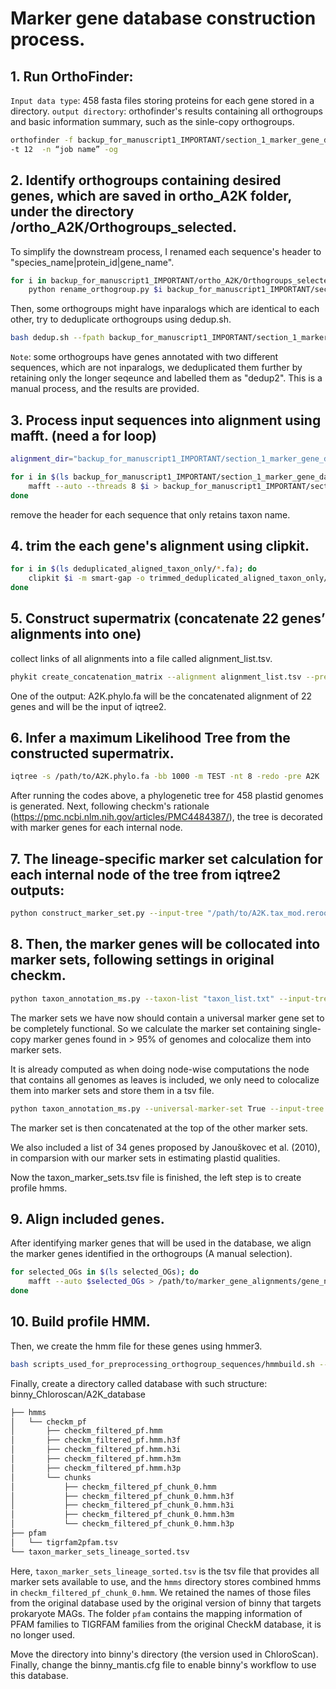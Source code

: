 # Marker gene database construction process. 

## 1. Run OrthoFinder:
``Input data type``: 458 fasta files storing proteins for each gene stored in a directory. 
``output directory``: orthofinder's results containing all orthogroups and basic information summary, such as the sinle-copy orthogroups.

```sh
orthofinder -f backup_for_manuscript1_IMPORTANT/section_1_marker_gene_database/458_genomes_selected \
-t 12  -n “job name” -og 
```
## 2. Identify orthogroups containing desired genes, which are saved in ortho_A2K folder, under the directory /ortho_A2K/Orthogroups_selected.

To simplify the downstream process, I renamed each sequence's header to "species_name|protein_id|gene_name".

```sh
for i in backup_for_manuscript1_IMPORTANT/ortho_A2K/Orthogroups_selected/*.fasta; do
    python rename_orthogroup.py $i backup_for_manuscript1_IMPORTANT/section_1_marker_gene_database/selected_orthogroups/$(basename $i .fasta).fasta
```

Then, some orthogroups might have inparalogs which are identical to each other, try to deduplicate orthogroups using dedup.sh.

```sh
bash dedup.sh --fpath backup_for_manuscript1_IMPORTANT/section_1_marker_gene_database/selected_orthogroups --opath backup_for_manuscript1_IMPORTANT/section_1_marker_gene_database/intermediary_files_for_preprocessing_alignments/deduplicated_genes --scriptpath backup_for_manuscript1_IMPORTANT/section_1_marker_gene_database/scripts_used_for_preprocessing_orthogroup_sequences
```

``Note``: some orthogroups have genes annotated with two different sequences, which are not inparalogs, we deduplicated them further by retaining only the longer seqeunce and labelled them as "dedup2". This is a manual process, and the results are provided. 

## 3. Process input sequences into alignment using mafft. (need a for loop)

```sh
alignment_dir="backup_for_manuscript1_IMPORTANT/section_1_marker_gene_database/intermediary_files_for_preprocessing_alignments/deduplicated_aligned_genes"

for i in $(ls backup_for_manuscript1_IMPORTANT/section_1_marker_gene_database/intermediary_files_for_preprocessing_alignments/deduplicated_genes); do
    mafft --auto --threads 8 $i > backup_for_manuscript1_IMPORTANT/section_1_marker_gene_database/intermediary_files_for_preprocessing_alignments/deduplicated_aligned_genes/$(basename $i .fasta).aln   
done
```

remove the header for each sequence that only retains taxon name.

## 4. trim the each gene's alignment using clipkit. 

```sh
for i in $(ls deduplicated_aligned_taxon_only/*.fa); do    
    clipkit $i -m smart-gap -o trimmed_deduplicated_aligned_taxon_only/trimmed_$(basename $i .fa)fa
done
```

## 5. Construct supermatrix (concatenate 22 genes’ alignments into one) 

collect links of all alignments into a file called alignment_list.tsv.
```sh
phykit create_concatenation_matrix --alignment alignment_list.tsv --prefix A2K.phylo 
```
One of the output: A2K.phylo.fa will be the concatenated alignment of 22 genes and will be the input of iqtree2.  

## 6. Infer a maximum Likelihood Tree from the constructed supermatrix.
```sh
iqtree -s /path/to/A2K.phylo.fa -bb 1000 -m TEST -nt 8 -redo -pre A2K
```

After running the codes above, a phylogenetic tree for 458 plastid genomes is generated. 
Next, following checkm's rationale (https://pmc.ncbi.nlm.nih.gov/articles/PMC4484387/), the tree is decorated with marker genes for each internal node.   

## 7. The lineage-specific marker set calculation for each internal node of the tree from iqtree2 outputs: 

```sh
python construct_marker_set.py --input-tree "/path/to/A2K.tax_mod.rerooted.reannotated.treefile"  --node-wise True --output-tree marker_sets_verify.tree --species-genome-dict /path/to/species_genome_effective_dict.pkl 
```

## 8. Then, the marker genes will be collocated into marker sets, following settings in original checkm.  

```sh
python taxon_annotation_ms.py --taxon-list "taxon_list.txt" --input-tree "marker_sets_verify.tree" --endosymbiosis-map "./Endosymbiosis_dict.pkl" --output "./taxon_marker_sets_verify.tsv"
```

The marker sets we have now should contain a universal marker gene set to be completely functional. So we calculate the marker set containing single-copy marker genes found in > 95% of genomes and colocalize them into marker sets.  

It is already computed as when doing node-wise computations the node that contains all genomes as leaves is included, we only need to colocalize them into marker sets and store them in a tsv file.
```sh
python taxon_annotation_ms.py --universal-marker-set True --input-tree /path/to/A2K.tax_mod.rerooted.reannotated.treefile --universal-marker-set-out "/path/to/universal_marker_set.tsv"
```
The marker set is then concatenated at the top of the other marker sets.

We also included a list of 34 genes proposed by Janouškovec et al. (2010), in comparsion with our marker sets in estimating plastid qualities.

Now the taxon_marker_sets.tsv file is finished, the left step is to create profile hmms. 

## 9. Align included genes.

After identifying marker genes that will be used in the database, we align the marker genes identified in the orthogroups (A manual selection).

```sh
for selected_OGs in $(ls selected_OGs); do
    mafft --auto $selected_OGs > /path/to/marker_gene_alignments/gene_name.aln
done
```

## 10. Build profile HMM.
Then, we create the hmm file for these genes using hmmer3.
```sh
bash scripts_used_for_preprocessing_orthogroup_sequences/hmmbuild.sh --aln_dir path/to/aln_dir --hmm_dir path/to/hmm_dir
```

Finally, create a directory called database with such structure:
binny_Chloroscan/A2K_database

```sh
├── hmms
│   └── checkm_pf
│       ├── checkm_filtered_pf.hmm
│       ├── checkm_filtered_pf.hmm.h3f
│       ├── checkm_filtered_pf.hmm.h3i
│       ├── checkm_filtered_pf.hmm.h3m
│       ├── checkm_filtered_pf.hmm.h3p
│       └── chunks
│           ├── checkm_filtered_pf_chunk_0.hmm
│           ├── checkm_filtered_pf_chunk_0.hmm.h3f
│           ├── checkm_filtered_pf_chunk_0.hmm.h3i
│           ├── checkm_filtered_pf_chunk_0.hmm.h3m
│           └── checkm_filtered_pf_chunk_0.hmm.h3p
├── pfam
│   └── tigrfam2pfam.tsv
└── taxon_marker_sets_lineage_sorted.tsv
```

Here, ``taxon_marker_sets_lineage_sorted.tsv`` is the tsv file that provides all marker sets available to use, and the ``hmms`` directory stores combined hmms in ``checkm_filtered_pf_chunk_0.hmm``. We retained the names of those files from the original database used by the original version of binny that targets prokaryote MAGs. The folder ``pfam`` contains the mapping information of PFAM families to TIGRFAM families from the original CheckM database, it is no longer used.   

Move the directory into binny's directory (the version used in ChloroScan). Finally, change the binny_mantis.cfg file to enable binny's workflow to use this database. 